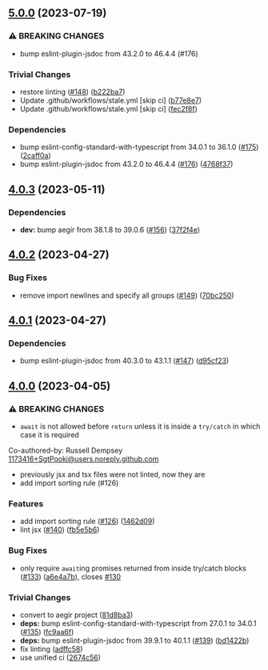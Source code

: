 ## [5.0.0](https://github.com/ipfs/eslint-config-ipfs/compare/v4.0.3...v5.0.0) (2023-07-19)


### ⚠ BREAKING CHANGES

* bump eslint-plugin-jsdoc from 43.2.0 to 46.4.4 (#176)

### Trivial Changes

* restore linting ([#148](https://github.com/ipfs/eslint-config-ipfs/issues/148)) ([b222ba7](https://github.com/ipfs/eslint-config-ipfs/commit/b222ba7221bffda51e66e4c3de5b98a36659bf4b))
* Update .github/workflows/stale.yml [skip ci] ([b77e8e7](https://github.com/ipfs/eslint-config-ipfs/commit/b77e8e75456346245fd5854b62399e9dc86a2d02))
* Update .github/workflows/stale.yml [skip ci] ([fec2f8f](https://github.com/ipfs/eslint-config-ipfs/commit/fec2f8ffde1021e1e4224738e60f431b57970e74))


### Dependencies

* bump eslint-config-standard-with-typescript from 34.0.1 to 36.1.0 ([#175](https://github.com/ipfs/eslint-config-ipfs/issues/175)) ([2caff0a](https://github.com/ipfs/eslint-config-ipfs/commit/2caff0aabb9e5c4316a4c8e69c644d288e5fd8b6))
* bump eslint-plugin-jsdoc from 43.2.0 to 46.4.4 ([#176](https://github.com/ipfs/eslint-config-ipfs/issues/176)) ([4768f37](https://github.com/ipfs/eslint-config-ipfs/commit/4768f37f13b3fde42f394333ec6af134113e3d24))

## [4.0.3](https://github.com/ipfs/eslint-config-ipfs/compare/v4.0.2...v4.0.3) (2023-05-11)


### Dependencies

* **dev:** bump aegir from 38.1.8 to 39.0.6 ([#156](https://github.com/ipfs/eslint-config-ipfs/issues/156)) ([37f2f4e](https://github.com/ipfs/eslint-config-ipfs/commit/37f2f4ed5d9324a521a5f7d1b1e4b6d9758a5ce7))

## [4.0.2](https://github.com/ipfs/eslint-config-ipfs/compare/v4.0.1...v4.0.2) (2023-04-27)


### Bug Fixes

* remove import newlines and specify all groups ([#149](https://github.com/ipfs/eslint-config-ipfs/issues/149)) ([70bc250](https://github.com/ipfs/eslint-config-ipfs/commit/70bc2500e15124901c4ae95af8c74c6b3e780107))

## [4.0.1](https://github.com/ipfs/eslint-config-ipfs/compare/v4.0.0...v4.0.1) (2023-04-27)


### Dependencies

* bump eslint-plugin-jsdoc from 40.3.0 to 43.1.1 ([#147](https://github.com/ipfs/eslint-config-ipfs/issues/147)) ([d95cf23](https://github.com/ipfs/eslint-config-ipfs/commit/d95cf2336cb5707db79dccaafad617e6ac7e261e))

## [4.0.0](https://github.com/ipfs/eslint-config-ipfs/compare/v3.1.7...v4.0.0) (2023-04-05)


### ⚠ BREAKING CHANGES

* `await` is not allowed before `return` unless it is inside a `try/catch` in which case it is required

Co-authored-by: Russell Dempsey <1173416+SgtPooki@users.noreply.github.com>
* previously jsx and tsx files were not linted, now they are
* add import sorting rule (#126)

### Features

* add import sorting rule ([#126](https://github.com/ipfs/eslint-config-ipfs/issues/126)) ([1462d09](https://github.com/ipfs/eslint-config-ipfs/commit/1462d096c8bd13af22ebe9ab6ef317996dc488c7))
* lint jsx ([#140](https://github.com/ipfs/eslint-config-ipfs/issues/140)) ([fb5e5b6](https://github.com/ipfs/eslint-config-ipfs/commit/fb5e5b6120cff5419faab4648a45855824eb46ae))


### Bug Fixes

* only require `await`ing promises returned from inside try/catch blocks ([#133](https://github.com/ipfs/eslint-config-ipfs/issues/133)) ([a6e4a7b](https://github.com/ipfs/eslint-config-ipfs/commit/a6e4a7b26eb43f829efb6b0202bf8fc7b397341a)), closes [#130](https://github.com/ipfs/eslint-config-ipfs/issues/130)


### Trivial Changes

* convert to aegir project ([81d8ba3](https://github.com/ipfs/eslint-config-ipfs/commit/81d8ba310dd48432a8991bc48fb805bf7cea4958))
* **deps:** bump eslint-config-standard-with-typescript from 27.0.1 to 34.0.1 ([#135](https://github.com/ipfs/eslint-config-ipfs/issues/135)) ([fc9aa6f](https://github.com/ipfs/eslint-config-ipfs/commit/fc9aa6f589131403753617e8a1f5f0c770d67d19))
* **deps:** bump eslint-plugin-jsdoc from 39.9.1 to 40.1.1 ([#139](https://github.com/ipfs/eslint-config-ipfs/issues/139)) ([bd1422b](https://github.com/ipfs/eslint-config-ipfs/commit/bd1422ba1ce171a20dbf74660f2f17d5eca538c4))
* fix linting ([adffc58](https://github.com/ipfs/eslint-config-ipfs/commit/adffc585b2006594a79122c2982da2e92408ccf6))
* use unified ci ([2674c56](https://github.com/ipfs/eslint-config-ipfs/commit/2674c56dfe0e0f05e0496030904e6c2b98147cd6))
